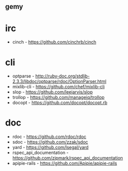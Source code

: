 ## gemy

# irc

* cinch - https://github.com/cinchrb/cinch

# cli

* optparse - http://ruby-doc.org/stdlib-2.3.3/libdoc/optparse/rdoc/OptionParser.html
* mixlib-cli - https://github.com/chef/mixlib-cli
* slop - https://github.com/leejarvis/slop
* trollop - https://github.com/manageiq/trollop
* docopt - https://github.com/docopt/docopt.rb

# doc

* rdoc - https://github.com/rdoc/rdoc
* sdoc - https://github.com/zzak/sdoc
* yard - https://github.com/lsegal/yard
* rspec_api_documentation - https://github.com/zipmark/rspec_api_documentation
* apipie-rails - https://github.com/Apipie/apipie-rails
